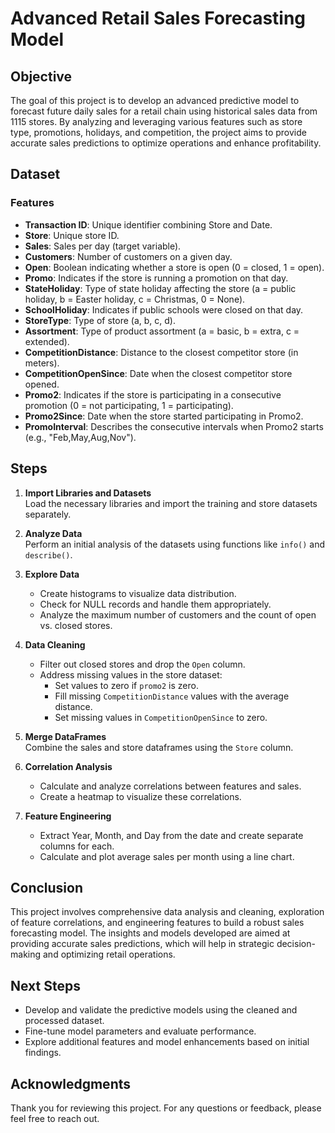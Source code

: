 # Advanced Retail Sales Forecasting Model

## Objective

The goal of this project is to develop an advanced predictive model to forecast future daily sales for a retail chain using historical sales data from 1115 stores. By analyzing and leveraging various features such as store type, promotions, holidays, and competition, the project aims to provide accurate sales predictions to optimize operations and enhance profitability.

## Dataset

### Features

- **Transaction ID**: Unique identifier combining Store and Date.
- **Store**: Unique store ID.
- **Sales**: Sales per day (target variable).
- **Customers**: Number of customers on a given day.
- **Open**: Boolean indicating whether a store is open (0 = closed, 1 = open).
- **Promo**: Indicates if the store is running a promotion on that day.
- **StateHoliday**: Type of state holiday affecting the store (a = public holiday, b = Easter holiday, c = Christmas, 0 = None).
- **SchoolHoliday**: Indicates if public schools were closed on that day.
- **StoreType**: Type of store (a, b, c, d).
- **Assortment**: Type of product assortment (a = basic, b = extra, c = extended).
- **CompetitionDistance**: Distance to the closest competitor store (in meters).
- **CompetitionOpenSince**: Date when the closest competitor store opened.
- **Promo2**: Indicates if the store is participating in a consecutive promotion (0 = not participating, 1 = participating).
- **Promo2Since**: Date when the store started participating in Promo2.
- **PromoInterval**: Describes the consecutive intervals when Promo2 starts (e.g., "Feb,May,Aug,Nov").

## Steps

1. **Import Libraries and Datasets**  
   Load the necessary libraries and import the training and store datasets separately.

2. **Analyze Data**  
   Perform an initial analysis of the datasets using functions like `info()` and `describe()`.

3. **Explore Data**  
   - Create histograms to visualize data distribution.
   - Check for NULL records and handle them appropriately.
   - Analyze the maximum number of customers and the count of open vs. closed stores.

4. **Data Cleaning**  
   - Filter out closed stores and drop the `Open` column.
   - Address missing values in the store dataset:
     - Set values to zero if `promo2` is zero.
     - Fill missing `CompetitionDistance` values with the average distance.
     - Set missing values in `CompetitionOpenSince` to zero.

5. **Merge DataFrames**  
   Combine the sales and store dataframes using the `Store` column.

6. **Correlation Analysis**  
   - Calculate and analyze correlations between features and sales.
   - Create a heatmap to visualize these correlations.

7. **Feature Engineering**  
   - Extract Year, Month, and Day from the date and create separate columns for each.
   - Calculate and plot average sales per month using a line chart.

## Conclusion

This project involves comprehensive data analysis and cleaning, exploration of feature correlations, and engineering features to build a robust sales forecasting model. The insights and models developed are aimed at providing accurate sales predictions, which will help in strategic decision-making and optimizing retail operations.

## Next Steps

- Develop and validate the predictive models using the cleaned and processed dataset.
- Fine-tune model parameters and evaluate performance.
- Explore additional features and model enhancements based on initial findings.

## Acknowledgments

Thank you for reviewing this project. For any questions or feedback, please feel free to reach out.

